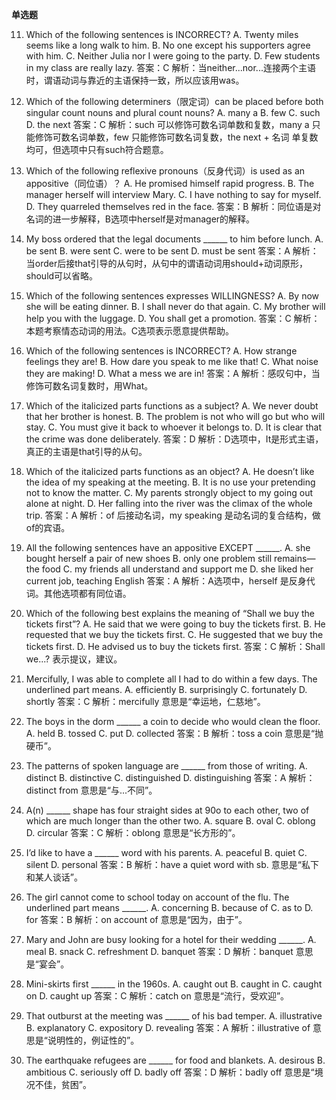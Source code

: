 **单选题**

11. Which of the following sentences is INCORRECT?
A. Twenty miles seems like a long walk to him.
B. No one except his supporters agree with him.
C. Neither Julia nor I were going to the party.
D. Few students in my class are really lazy.
答案：C
解析：当neither...nor...连接两个主语时，谓语动词与靠近的主语保持一致，所以应该用was。

12. Which of the following determiners（限定词）can be placed before both singular count nouns and plural count nouns?
A. many a  B. few  C. such  D. the next
答案：C
解析：such 可以修饰可数名词单数和复数，many a 只能修饰可数名词单数，few 只能修饰可数名词复数，the next + 名词 单复数均可，但选项中只有such符合题意。

13. Which of the following reflexive pronouns（反身代词）is used as an appositive（同位语）？
A. He promised himself rapid progress.
B. The manager herself will interview Mary.
C. I have nothing to say for myself.
D. They quarreled themselves red in the face.
答案：B
解析：同位语是对名词的进一步解释，B选项中herself是对manager的解释。

14. My boss ordered that the legal documents ______ to him before lunch.
A. be sent  B. were sent  C. were to be sent  D. must be sent
答案：A
解析：当order后接that引导的从句时，从句中的谓语动词用should+动词原形，should可以省略。

15. Which of the following sentences expresses WILLINGNESS?
A. By now she will be eating dinner.
B. I shall never do that again.
C. My brother will help you with the luggage.
D. You shall get a promotion.
答案：C
解析：本题考察情态动词的用法。C选项表示愿意提供帮助。

16. Which of the following sentences is INCORRECT?
A. How strange feelings they are!
B. How dare you speak to me like that!
C. What noise they are making!
D. What a mess we are in!
答案：A
解析：感叹句中，当修饰可数名词复数时，用What。

17. Which of the italicized parts functions as a subject?
A. We never doubt that her brother is honest.
B. The problem is not who will go but who will stay.
C. You must give it back to whoever it belongs to.
D. It is clear that the crime was done deliberately.
答案：D
解析：D选项中，It是形式主语，真正的主语是that引导的从句。

18. Which of the italicized parts functions as an object?
A. He doesn’t like the idea of my speaking at the meeting.
B. It is no use your pretending not to know the matter.
C. My parents strongly object to my going out alone at night.
D. Her falling into the river was the climax of the whole trip.
答案：A
解析：of 后接动名词，my speaking 是动名词的复合结构，做of的宾语。

19. All the following sentences have an appositive EXCEPT ______.
A. she bought herself a pair of new shoes
B. only one problem still remains—the food
C. my friends all understand and support me
D. she liked her current job, teaching English
答案：A
解析：A选项中，herself 是反身代词。其他选项都有同位语。

20. Which of the following best explains the meaning of “Shall we buy the tickets first”?
A. He said that we were going to buy the tickets first.
B. He requested that we buy the tickets first.
C. He suggested that we buy the tickets first.
D. He advised us to buy the tickets first.
答案：C
解析：Shall we...? 表示提议，建议。

21. Mercifully, I was able to complete all I had to do within a few days. The underlined part means.
A. efficiently  B. surprisingly  C. fortunately  D. shortly
答案：C
解析：mercifully 意思是“幸运地，仁慈地”。

22. The boys in the dorm ______ a coin to decide who would clean the floor.
A. held  B. tossed  C. put  D. collected
答案：B
解析：toss a coin 意思是“抛硬币”。

23. The patterns of spoken language are ______ from those of writing.
A. distinct  B. distinctive  C. distinguished  D. distinguishing
答案：A
解析：distinct from 意思是“与...不同”。

24. A(n) ______ shape has four straight sides at 90o to each other, two of which are much longer than the other two.
A. square  B. oval  C. oblong  D. circular
答案：C
解析：oblong 意思是“长方形的”。

25. I’d like to have a ______ word with his parents.
A. peaceful  B. quiet  C. silent  D. personal
答案：B
解析：have a quiet word with sb. 意思是“私下和某人谈话”。

26. The girl cannot come to school today on account of the flu. The underlined part means ______.
A. concerning  B. because of  C. as to  D. for
答案：B
解析：on account of 意思是“因为，由于”。

27. Mary and John are busy looking for a hotel for their wedding ______.
A. meal  B. snack  C. refreshment  D. banquet
答案：D
解析：banquet 意思是“宴会”。

28. Mini-skirts first ______ in the 1960s.
A. caught out  B. caught in  C. caught on  D. caught up
答案：C
解析：catch on 意思是“流行，受欢迎”。

29. That outburst at the meeting was ______ of his bad temper.
A. illustrative  B. explanatory  C. expository  D. revealing
答案：A
解析：illustrative of 意思是“说明性的，例证性的”。

30. The earthquake refugees are ______ for food and blankets.
A. desirous  B. ambitious  C. seriously off  D. badly off
答案：D
解析：badly off 意思是“境况不佳，贫困”。

